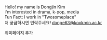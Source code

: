 Hello! my name is Dongjin Kim  
I'm interested in drama, k-pop, media  
Fun Fact: I work in "Twosomeplace"  
더 궁금하시면 연락주세요! donge63@kookmin.ac.kr

취미페이지 추가